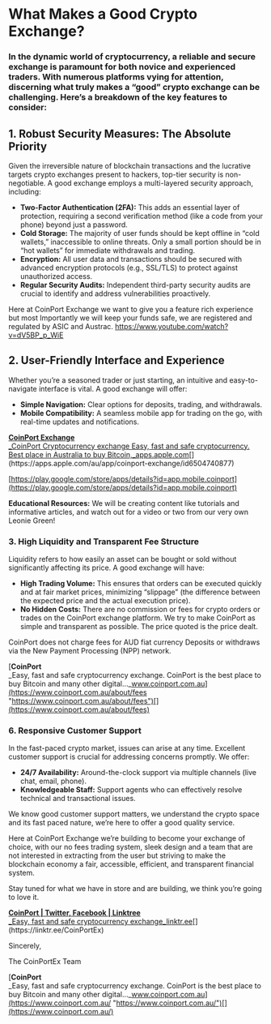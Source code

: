 # **What Makes a Good Crypto Exchange?**

  

### In the dynamic world of cryptocurrency, a reliable and secure exchange is paramount for both novice and experienced traders. With numerous platforms vying for attention, discerning what truly makes a “good” crypto exchange can be challenging. Here’s a breakdown of the key features to consider:


## 1. Robust Security Measures: The Absolute Priority

Given the irreversible nature of blockchain transactions and the lucrative targets crypto exchanges present to hackers, top-tier security is non-negotiable. A good exchange employs a multi-layered security approach, including:

-   **Two-Factor Authentication (2FA):** This adds an essential layer of protection, requiring a second verification method (like a code from your phone) beyond just a password.
-   **Cold Storage:** The majority of user funds should be kept offline in “cold wallets,” inaccessible to online threats. Only a small portion should be in “hot wallets” for immediate withdrawals and trading.
-   **Encryption:** All user data and transactions should be secured with advanced encryption protocols (e.g., SSL/TLS) to protect against unauthorized access.
-   **Regular Security Audits:** Independent third-party security audits are crucial to identify and address vulnerabilities proactively.

  Here at CoinPort Exchange we want to give you a feature rich experience but most Importantly we will keep your funds safe, we are registered and regulated by ASIC and Austrac.
https://www.youtube.com/watch?v=dV5BP_p_WiE

## 2. User-Friendly Interface and Experience

Whether you’re a seasoned trader or just starting, an intuitive and easy-to-navigate interface is vital. A good exchange will offer:

-   **Simple Navigation:** Clear options for deposits, trading, and withdrawals.
-   **Mobile Compatibility:** A seamless mobile app for trading on the go, with real-time updates and notifications.

[**‎CoinPort Exchange**  
_‎CoinPort Cryptocurrency exchange Easy, fast and safe cryptocurrency. Best place in Australia to buy Bitcoin,_apps.apple.com](https://apps.apple.com/au/app/coinport-exchange/id6504740877 "https://apps.apple.com/au/app/coinport-exchange/id6504740877")[](https://apps.apple.com/au/app/coinport-exchange/id6504740877)

[https://play.google.com/store/apps/details?id=app.mobile.coinport](https://play.google.com/store/apps/details?id=app.mobile.coinport)

**Educational Resources:** We will be creating content like tutorials and informative articles, and watch out for a video or two from our very own Leonie Green!

### 3. High Liquidity and Transparent Fee Structure

Liquidity refers to how easily an asset can be bought or sold without significantly affecting its price. A good exchange will have:

-   **High Trading Volume:** This ensures that orders can be executed quickly and at fair market prices, minimizing “slippage” (the difference between the expected price and the actual execution price).
-   **No Hidden Costs:** There are no commission or fees for crypto orders or trades on the CoinPort exchange platform. We try to make CoinPort as simple and transparent as possible. The price quoted is the price dealt.

CoinPort does not charge fees for AUD fiat currency Deposits or withdraws via the New Payment Processing (NPP) network.

[**CoinPort**  
_Easy, fast and safe cryptocurrency exchange. CoinPort is the best place to buy Bitcoin and many other digital…_www.coinport.com.au](https://www.coinport.com.au/about/fees "https://www.coinport.com.au/about/fees")[](https://www.coinport.com.au/about/fees)

### 6. Responsive Customer Support

In the fast-paced crypto market, issues can arise at any time. Excellent customer support is crucial for addressing concerns promptly. We offer:

-   **24/7 Availability:** Around-the-clock support via multiple channels (live chat, email, phone).
-   **Knowledgeable Staff:** Support agents who can effectively resolve technical and transactional issues.

We know good customer support matters, we understand the crypto space and its fast paced nature, we’re here to offer a good quality service.

Here at CoinPort Exchange we’re building to become your exchange of choice, with our no fees trading system, sleek design and a team that are not interested in extracting from the user but striving to make the blockchain economy a fair, accessible, efficient, and transparent financial system.

Stay tuned for what we have in store and are building, we think you’re going to love it.

[**CoinPort | Twitter, Facebook | Linktree**  
_Easy, fast and safe cryptocurrency exchange_linktr.ee](https://linktr.ee/CoinPortEx "https://linktr.ee/CoinPortEx")[](https://linktr.ee/CoinPortEx)

Sincerely,

The CoinPortEx Team

[**CoinPort**  
_Easy, fast and safe cryptocurrency exchange. CoinPort is the best place to buy Bitcoin and many other digital…_www.coinport.com.au](https://www.coinport.com.au/ "https://www.coinport.com.au/")[](https://www.coinport.com.au/)